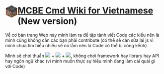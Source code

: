 # <img src="assets/media/logo/logo_wiki.png" align="left" width="40px">[MCBE Cmd Wiki for Vietnamese](https://HgVN23.github.io) (New version)

Về cơ bản trang Web này mình làm ra để tập tành viết Code các kiểu nên là mình cũng không cần các bạn phải contribute (có thể sẽ cần sửa lại js vì mình chưa tìm hiểu nhiều về nó lắm nên là Code có thể bị cồng kềnh)

Mình sẽ chơi thuần <img src="https://github.com/HgVN23/HgVN23/blob/main/img/html.png" width="20px"> + <img src="https://github.com/HgVN23/HgVN23/blob/main/img/css.png" width="20px"> + <img src="https://github.com/HgVN23/HgVN23/blob/main/img/js.png" width="20px">, không chơi framework hay library hay API hay ngôn ngữ khác (vì mình muốn thực sự hiểu mình đang làm cái quái gì với Code)